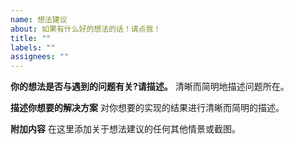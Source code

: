 ```yaml
---
name: 想法建议
about: 如果有什么好的想法的话！请点我！
title: ""
labels: ""
assignees: ""
---
```


**你的想法是否与遇到的问题有关?请描述。**
清晰而简明地描述问题所在。

**描述你想要的解决方案**
对你想要的实现的结果进行清晰而简明的描述。

**附加内容**
在这里添加关于想法建议的任何其他情景或截图。
